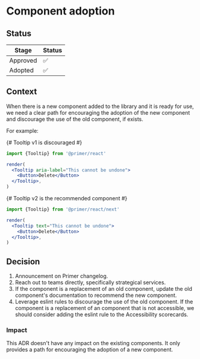# Component adoption

## Status

| Stage    | Status |
| -------- | ------ |
| Approved | ✅     |
| Adopted  | ✅     |

## Context

When there is a new component added to the library and it is ready for use, we need a clear path for encouraging the adoption of the new component and discourage the use of the old component, if exists.

For example:

{# Tooltip v1 is discouraged #}

```jsx
import {Tooltip} from '@primer/react'

render(
  <Tooltip aria-label="This cannot be undone">
    <Button>Delete</Button>
  </Tooltip>,
)
```

{# Tooltip v2 is the recommended component #}

```jsx
import {Tooltip} from '@primer/react/next'

render(
  <Tooltip text="This cannot be undone">
    <Button>Delete</Button>
  </Tooltip>,
)
```

## Decision

1. Announcement on Primer changelog.
2. Reach out to teams directly, specifically strategical services.
3. If the component is a replacement of an old component, update the old component's documentation to recommend the new component.
4. Leverage eslint rules to discourage the use of the old component. If the component is a replacement of an component that is not accessible, we should consider adding the eslint rule to the Accessibility scorecards.

<!-- Provide information about the decision made by this ADR -->

### Impact

This ADR doesn't have any impact on the existing components. It only provides a path for encouraging the adoption of a new component.

<!-- Describe the impact of the decision -->
